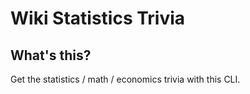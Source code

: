# Wiki Statistics Trivia
## What's this?
Get the statistics / math / economics trivia with this CLI.
